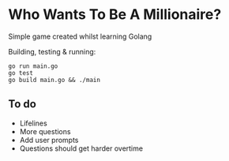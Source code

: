 # Who Wants To Be A Millionaire?

Simple game created whilst learning Golang

Building, testing & running:
```
go run main.go
go test
go build main.go && ./main
```

## To do
- Lifelines
- More questions
- Add user prompts
- Questions should get harder overtime